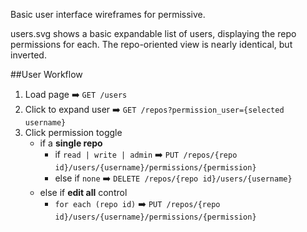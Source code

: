 Basic user interface wireframes for permissive.

users.svg shows a basic expandable list of users, displaying the repo permissions for each. The repo-oriented view is nearly identical, but inverted.

##User Workflow

1. Load page :arrow_right: `GET /users`
2. Click to expand user :arrow_right: `GET /repos?permission_user={selected username}`
3. Click permission toggle
    * if a **single repo**
        * if `read | write | admin` :arrow_right: `PUT /repos/{repo id}/users/{username}/permissions/{permission}`
        * else if `none` :arrow_right: `DELETE /repos/{repo id}/users/{username}`
    * else if **edit all** control
        * `for each (repo id)` :arrow_right: `PUT /repos/{repo id}/users/{username}/permissions/{permission}`
